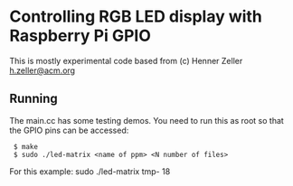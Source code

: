 Controlling RGB LED display with Raspberry Pi GPIO
==================================================

This is mostly experimental code based from (c) Henner Zeller <h.zeller@acm.org> 

Running
-------
The main.cc has some testing demos. You need to run this as root so that the
GPIO pins can be accessed:

     $ make
     $ sudo ./led-matrix <name of ppm> <N number of files>

For this example: sudo ./led-matrix tmp- 18
